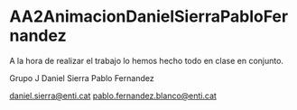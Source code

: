 # AA2AnimacionDanielSierraPabloFernandez
A la hora de realizar el trabajo lo hemos hecho todo en clase en conjunto.

Grupo J Daniel Sierra Pablo Fernandez

daniel.sierra@enti.cat pablo.fernandez.blanco@enti.cat